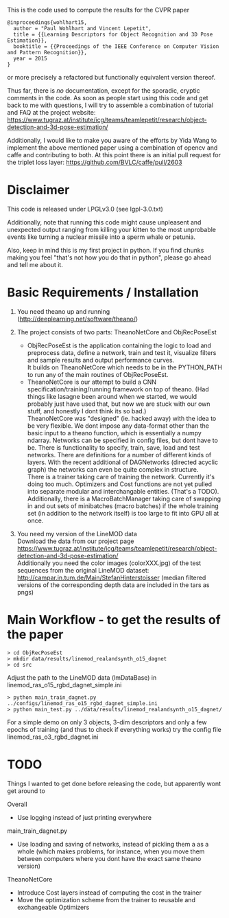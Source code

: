 This is the code used to compute the results for the CVPR paper 

```
@inproceedings{wohlhart15,
  author = "Paul Wohlhart and Vincent Lepetit",
  title = {{Learning Descriptors for Object Recognition and 3D Pose Estimation}},
  booktitle = {{Proceedings of the IEEE Conference on Computer Vision and Pattern Recognition}},
  year = 2015
}
```

or more precisely a refactored but functionally equivalent version thereof.

Thus far, there is _no_ documentation, except for the sporadic, cryptic comments in the code.
As soon as people start using this code and get back to me with questions, 
I will try to assemble a combination of tutorial and FAQ at the project website: 
https://www.tugraz.at/institute/icg/teams/teamlepetit/research/object-detection-and-3d-pose-estimation/


Additionally, I would like to make you aware of the efforts by Yida Wang to implement the 
above mentioned paper using a combination of opencv and caffe and contributing to both. 
At this point there is an initial pull request for the triplet loss layer: https://github.com/BVLC/caffe/pull/2603 


# Disclaimer

This code is released under LPGLv3.0 (see lgpl-3.0.txt)

Additionally, note that running this code might cause unpleasent and unexpected output ranging from killing your kitten
 to the most unprobable events like turning a nuclear missile into a sperm whale or petunia. 

Also, keep in mind this is my first project in python. 
If you find chunks making you feel "that's not how you do that in python", please go ahead and tell me about it.

#  Basic Requirements / Installation

1. You need theano up and running (http://deeplearning.net/software/theano/)
2. The project consists of two parts: TheanoNetCore and ObjRecPoseEst
    * ObjRecPoseEst is the application containing the logic to load and preprocess data,
define a network, train and test it, visualize filters and sample results and output performance curves.  
It builds on TheanoNetCore which needs to be in the PYTHON_PATH to run any of the main routines of ObjRecPoseEst.
    * TheanoNetCore is our attempt to build a CNN specification/training/running framework on top of theano.
(Had things like lasagne been around when we started, we would probably just have used that, 
but now we are stuck with our own stuff, and honestly I dont think its so bad.)  
TheanoNetCore was "designed" (ie. hacked away) with the idea to be very flexible. 
We dont impose any data-format other than the basic input to a theano function, which is essentially a numpy ndarray.
Networks can be specified in config files, but dont have to be.
There is functionality to specify, train, save, load and test networks.
There are definitions for a number of different kinds of layers.
With the recent additional of DAGNetworks (directed acyclic graph) 
the networks can even be quite complex in structure.  
There is a trainer taking care of training the network. Currently it's doing too much. 
Optimizers and Cost functions are not yet pulled into separate modular and interchangable entities.
(That's a TODO).  
Additionally, there is a MacroBatchManager taking care of swapping in and out sets of minibatches (macro batches) 
if the whole training set (in addition to the network itself) is too large to fit into GPU all at once. 

3. You need my version of the LineMOD data  
Download the data from our project page
https://www.tugraz.at/institute/icg/teams/teamlepetit/research/object-detection-and-3d-pose-estimation/  
Additionally you need the color images (colorXXX.jpg) of the 
test sequences from the original LineMOD dataset: 
http://campar.in.tum.de/Main/StefanHinterstoisser
(median filtered versions of the corresponding depth data are included in the tars as pngs)

# Main Workflow  - to get the results of the paper

```
> cd ObjRecPoseEst 
> mkdir data/results/linemod_realandsynth_o15_dagnet
> cd src 
```

Adjust the path to the LineMOD data (lmDataBase) in linemod_ras_o15_rgbd_dagnet_simple.ini

```
> python main_train_dagnet.py ../configs/linemod_ras_o15_rgbd_dagnet_simple.ini 
> python main_test.py ../data/results/linemod_realandsynth_o15_dagnet/
```

For a simple demo on only 3 objects, 3-dim descriptors and only a few epochs of training
(and thus to check if everything works)
try the config file linemod_ras_o3_rgbd_dagnet.ini

# TODO
Things I wanted to get done before releasing the code, but apparently wont get around to  

Overall

* Use logging instead of just printing everywhere


main_train_dagnet.py

* Use loading and saving of networks, instead of pickling them a as a whole 
  (which makes problems, for instance, when you move them between computers 
  where you dont have the exact same theano version)


TheanoNetCore

* Introduce Cost layers instead of computing the cost in the trainer
* Move the optimization scheme from the trainer to reusable and exchangeable Optimizers
